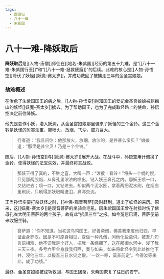 ```yaml
---
tags:
  - 西游记
  - 八十一难
  - 朱紫国
---
```

# 八十一难-降妖取后

**降妖取后**是[[人物-唐僧]]师徒在[[地名-朱紫国]]经历的第五十九难，是“[[八十一难-朱紫国行医]]”和“[[八十一难-拯救疲癃]]”的后续。此难的核心是[[人物-孙悟空]]降伏了妖怪[[妖魔-赛太岁]]，并成功救回了被掳走三年的金圣宫娘娘。

### **劫难概述**
在治愈了朱紫国国王的病之后，[[人物-孙悟空]]得知国王的爱妃金圣宫娘娘被麒麟山的妖怪[[妖魔-赛太岁]]掳去。为了帮助国王，也为了完成取经路上的使命，孙悟空决定前往降妖。

他先是变作小妖，潜入妖洞，从金圣宫娘娘那里骗来了妖怪的三个金铃。这三个金铃是妖怪的厉害法宝，能喷火、放烟、飞沙，威力巨大。
> 行者道：“我且问你：他那放火，放烟，放沙的，是件甚么宝贝？”娘娘道：“那里是甚宝贝！乃是三个金铃。”

随后，[[人物-孙悟空]]与[[妖魔-赛太岁]]展开大战。在战斗中，孙悟空用计调换了金铃，使得妖怪的法宝失效，并最终将其战败。
> 那妖王得了真的，不胜之喜，大叫一声：“泼猴！看铃！”将头一个幌的幌，只见那两股烟，从鼻孔里浓浓的喷出，钻入妖王鼻孔之内。那妖王喷一口，又钻进去；喷一口，又钻进去。却似两个泥水匠，拿着两把泥水刷，在烟囱里刷灰，只刷得那妖眼睛迸泪，鼻涕交流。

正当孙悟空要打杀妖怪之时，[[神佛-观音菩萨]]及时赶到，道出了妖怪的来历。原来，这[[妖魔-赛太岁]]是观音菩萨的坐骑金毛犼，因朱紫国国王曾在射猎时伤了佛母孔雀大明王菩萨的两个孩子，故有此“拆凤三年”之报。如今冤愆已满，菩萨便前来收服坐骑。
> 菩萨道：“你不知道。当初这乌鸡国王，好善斋僧，佛差我来度他归西，早证金身罗汉。因是不可原身相见，变做一种凡僧，问他化些斋供。被吾几句言语相难，他不识我是个好人，把我一条绳捆了，送在那御水河中，浸了我三天三夜。多亏六甲金身救我归西，奏与如来，如来将此怪令到此处推他下井，浸他三年，以报吾三日水灾之恨。‘一饮一啄，莫非前定’。今得汝等来此，成了功绩。”

最终，金圣宫娘娘被成功救回，与国王团聚，朱紫国恢复了往日的安宁。
